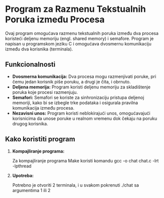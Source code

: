 # Program za Razmenu Tekstualnih Poruka između Procesa

Ovaj program omogućava razmenu tekstualnih poruka između dva procesa koristeći deljenu memoriju (engl. shared memory) i semafore. Program je napisan u programskom jeziku C i omogućava dvosmernu komunikaciju između dva korisnika (terminala).

## Funkcionalnosti

- **Dvosmerna komunikacija:** Dva procesa mogu razmenjivati poruke, pri čemu jedan korisnik piše poruku, a drugi je čita, i obrnuto.
- **Deljena memorija:** Program koristi deljenu memoriju za skladištenje poruka koje procesi razmenjuju.
- **Semafori:** Semafori se koriste za sinhronizaciju pristupa deljenoj memoriji, kako bi se izbegle trke podataka i osigurala pravilna komunikacija između procesa.
- **Nezavisni unos:** Program koristi neblokirajući unos, omogućavajući korisnicima da unose poruke u realnom vremenu dok čekaju na poruku drugog korisnika.

## Kako koristiti program

1. **Kompajliranje programa:**

   Za kompajliranje programa Make koristi komandu
   gcc -o chat chat.c -lrt -lpthread

2. **Upotreba:**

   Potrebno je otvoriti 2 terminala, i u svakom pokrenuti ./chat sa argumentima 1 ili 2
